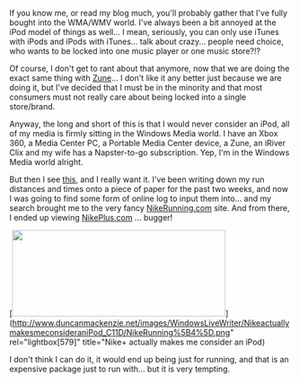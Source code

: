 If you know me, or read my blog much, you'll probably gather that I've fully bought into the WMA/WMV world. I've always been a bit annoyed at the iPod model of things as well... I mean, seriously, you can only use iTunes with iPods and iPods with iTunes... talk about crazy... people need choice, who wants to be locked into one music player or one music store?!?

Of course, I don't get to rant about that anymore, now that we are doing the exact same thing with [Zune](http://www.zune.net/)... I don't like it any better just because we are doing it, but I've decided that I must be in the minority and that most consumers must not really care about being locked into a single store/brand.

Anyway, the long and short of this is that I would never consider an iPod, all of my media is firmly sitting in the Windows Media world. I have an Xbox 360, a Media Center PC, a Portable Media Center device, a Zune, an iRiver Clix and my wife has a Napster-to-go subscription. Yep, I'm in the Windows Media world alright.

But then I see [this](http://www.nike.com/nikeplus/), and I really want it. I've been writing down my run distances and times onto a piece of paper for the past two weeks, and now I was going to find some form of online log to input them into... and my search brought me to the very fancy [NikeRunning.com](http://www.nike.com/nikerunning) site. And from there, I ended up viewing [NikePlus.com](http://www.nikeplus.com/) ... bugger!

[<img style="border-right: 0px; border-top: 0px; border-left: 0px; border-bottom: 0px" height="154" src="http://www.duncanmackenzie.net/images/WindowsLiveWriter/NikeactuallymakesmeconsideraniPod_C11D/NikeRunning_thumb%5B4%5D.png" width="380" border="0" />](http://www.duncanmackenzie.net/images/WindowsLiveWriter/NikeactuallymakesmeconsideraniPod_C11D/NikeRunning%5B4%5D.png" rel="lightbox[579]" title="Nike+ actually makes me consider an iPod)

I don't think I can do it, it would end up being just for running, and that is an expensive package just to run with... but it is very tempting.